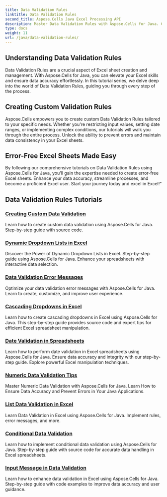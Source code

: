 ```yaml
---
title: Data Validation Rules
linktitle: Data Validation Rules
second_title: Aspose.Cells Java Excel Processing API
description: Master Data Validation Rules with Aspose.Cells for Java. Create error-free Excel sheets. Explore comprehensive tutorials now!
type: docs
weight: 11
url: /java/data-validation-rules/
---
```


## Understanding Data Validation Rules
Data Validation Rules are a crucial aspect of Excel sheet creation and management. With Aspose.Cells for Java, you can elevate your Excel skills and ensure data accuracy effortlessly. In this tutorial series, we delve deep into the world of Data Validation Rules, guiding you through every step of the process.

## Creating Custom Validation Rules
Aspose.Cells empowers you to create custom Data Validation Rules tailored to your specific needs. Whether you're restricting input values, setting date ranges, or implementing complex conditions, our tutorials will walk you through the entire process. Unlock the ability to prevent errors and maintain data consistency in your Excel sheets.

## Error-Free Excel Sheets Made Easy
By following our comprehensive tutorials on Data Validation Rules using Aspose.Cells for Java, you'll gain the expertise needed to create error-free Excel sheets. Enhance your data accuracy, streamline processes, and become a proficient Excel user. Start your journey today and excel in Excel!"

## Data Validation Rules Tutorials
### [Creating Custom Data Validation](./creating-custom-data-validation/)
Learn how to create custom data validation using Aspose.Cells for Java. Step-by-step guide with source code.
### [Dynamic Dropdown Lists in Excel](./dynamic-dropdown-lists-in-excel/)
Discover the Power of Dynamic Dropdown Lists in Excel. Step-by-step guide using Aspose.Cells for Java. Enhance your spreadsheets with interactive data selection.
### [Data Validation Error Messages](./data-validation-error-messages/)
Optimize your data validation error messages with Aspose.Cells for Java. Learn to create, customize, and improve user experience.
### [Cascading Dropdowns in Excel](./cascading-dropdowns-in-excel/)
Learn how to create cascading dropdowns in Excel using Aspose.Cells for Java. This step-by-step guide provides source code and expert tips for efficient Excel spreadsheet manipulation.
### [Date Validation in Spreadsheets](./date-validation-in-spreadsheets/)
Learn how to perform date validation in Excel spreadsheets using Aspose.Cells for Java. Ensure data accuracy and integrity with our step-by-step guide. Explore powerful Excel manipulation techniques.
### [Numeric Data Validation Tips](./numeric-data-validation-tips/)
Master Numeric Data Validation with Aspose.Cells for Java. Learn How to Ensure Data Accuracy and Prevent Errors in Your Java Applications.
### [List Data Validation in Excel](./list-data-validation-in-excel/)
Learn Data Validation in Excel using Aspose.Cells for Java. Implement rules, error messages, and more.
### [Conditional Data Validation](./conditional-data-validation/)
Learn how to implement conditional data validation using Aspose.Cells for Java. Step-by-step guide with source code for accurate data handling in Excel spreadsheets.
### [Input Message in Data Validation](./input-message-in-data-validation/)
Learn how to enhance data validation in Excel using Aspose.Cells for Java. Step-by-step guide with code examples to improve data accuracy and user guidance.